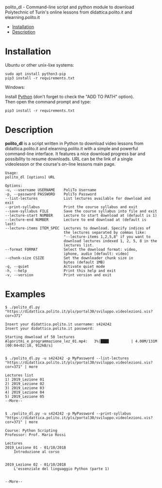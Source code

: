 polito_dl - Command-line script and python module to download Polytechnic of Turin's online lessons from didattica.polito.it and elearning.polito.it


- [Installation](#Installation)
- [Description](#Description)


# Installation
Ubuntu or other unix-lixe systems:

    sudo apt install python3-pip
    pip3 install -r requirements.txt


Windows:  
  
Install [Python](https://www.python.org/downloads/) (don't forget to check the "ADD TO PATH" option).  
Then open the command prompt and type:

    pip3 install -r requirements.txt
  
# Description
**polito_dl** is a script written in Python to download video lessons from didattica.polito.it and elearning.polito.it with a simple and powerful command-line interface. It features a nice download progress bar and possibility to resume downloads.
URL can be the link of a single videolesson or the course's on-line lessons main page. 


    Usage:
    polito_dl [options] URL
     
    Options:
    -u, --username USERNAME    PoliTo Username
    -p, --password PASSWORD    PoliTo Password
    --list-lectures            List lectures available for download and exit
    --print-syllabus           Print the course syllabus and exit
    --save-syllabus FILE       Save the course syllabus into file and exit
    --lecture-start NUMBER     Lecture to start download at (default is 1)
    --lecture-end NUMBER       Lecture to end download at (default is last)
    --lecture-items ITEM_SPEC  Lectures to download. Specify indices of
                               the lectures separated by commas like:
                               "--lecture-items 1,2,5,8" if you want to
                               download lectures indexed 1, 2, 5, 8 in the
                               lectures list.
    --format FORMAT            Select the download format: video,
                               iphone, audio [default: video]
    --chunk-size CSIZE         Set the downloader chunk size in
                               bytes (default 1MB)
    -q, --quiet                Activate quiet mode
    -h, --help                 Print this help and exit
    -v, --version              Print version and exit


# Examples

    $ ./polito_dl.py "https://didattica.polito.it/pls/portal30/sviluppo.videolezioni.vis?cor=371"
     
    Insert your didattica.polito.it username: s424242
    Insert your didattica.polito.it password:
     
    Starting download of 50 lectures
    Algoritmi_e_programmazione_lez_01.mp4:   3%|███▊          | 4.00M/131M [00:04<02:18, 912kB/s]


    $ ./polito_dl.py -u s424242 -p MyPassword --list-lectures "https://didattica.polito.it/pls/portal30/sviluppo.videolezioni.vis?cor=371" | more
     
    Lectures list
    1) 2019_Lezione 01
    2) 2019_Lezione 02
    3) 2019_Lezione 03
    4) 2019_Lezione 04
    5) 2019_Lezione 05
    --More--    


    $ ./polito_dl.py -u s424242 -p MyPassword --print-syllabus "https://didattica.polito.it/pls/portal30/sviluppo.videolezioni.vis?cor=371" | more
     
    Course: Python Scripting
    Professor: Prof. Mario Rossi
     
    Lectures
    2019_Lezione 01 - 01/10/2018
        Introduzione al corso
     
     
    2019_Lezione 02 - 01/10/2018
        L'essenziale del linguaggio Python (parte 1)
     
     
    --More--




